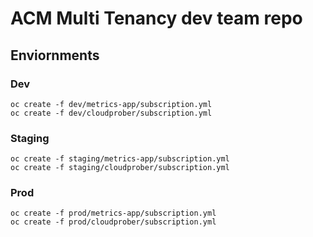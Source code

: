 # ACM Multi Tenancy dev team repo


## Enviornments

### Dev
```
oc create -f dev/metrics-app/subscription.yml
oc create -f dev/cloudprober/subscription.yml
```

### Staging
```
oc create -f staging/metrics-app/subscription.yml
oc create -f staging/cloudprober/subscription.yml
```

### Prod
```
oc create -f prod/metrics-app/subscription.yml
oc create -f prod/cloudprober/subscription.yml
```